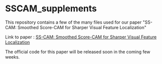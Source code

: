# SSCAM_supplements

This repository contains a few of the many files used for our paper "SS-CAM: Smoothed Score-CAM for Sharper Visual Feature Localization"

Link to paper : [SS-CAM: Smoothed Score-CAM for Sharper Visual Feature Localization](https://arxiv.org/abs/2006.14255)

The official code for this paper will be released soon in the coming few weeks.
